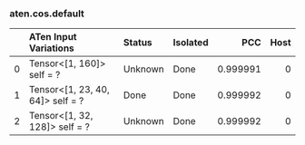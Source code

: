 ### aten.cos.default
|    | ATen Input Variations            | Status   | Isolated   |      PCC |   Host |
|---:|:---------------------------------|:---------|:-----------|---------:|-------:|
|  0 | Tensor<[1, 160]> self = ?        | Unknown  | Done       | 0.999991 |      0 |
|  1 | Tensor<[1, 23, 40, 64]> self = ? | Done     | Done       | 0.999992 |      0 |
|  2 | Tensor<[1, 32, 128]> self = ?    | Unknown  | Done       | 0.999992 |      0 |

